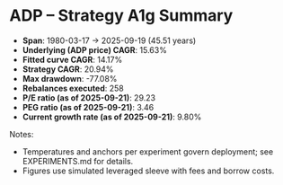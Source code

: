 # ADP – Strategy A1g Summary

- **Span**: 1980-03-17 → 2025-09-19 (45.51 years)
- **Underlying (ADP price) CAGR**: 15.63%
- **Fitted curve CAGR**: 14.17%
- **Strategy CAGR**: 20.94%
- **Max drawdown**: -77.08%
- **Rebalances executed**: 258
- **P/E ratio (as of 2025-09-21)**: 29.23
- **PEG ratio (as of 2025-09-21)**: 3.46
- **Current growth rate (as of 2025-09-21)**: 9.80%

Notes:

- Temperatures and anchors per experiment govern deployment; see EXPERIMENTS.md for details.
- Figures use simulated leveraged sleeve with fees and borrow costs.

